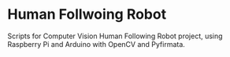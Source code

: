 # Human Follwoing Robot

Scripts for Computer Vision Human Following Robot project, using Raspberry Pi and Arduino with OpenCV and Pyfirmata.
